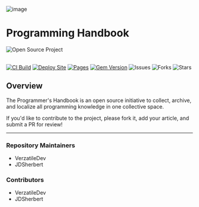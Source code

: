![image](https://github.com/JDSherbert/Programming_HandBook/assets/43964243/6155d0a6-0b0f-4054-b2b5-116edc8163f5)

# Programming Handbook

<a href=""> 
  <img align="left" alt="Open Source Project" src="https://img.shields.io/badge/Open%20Source%20Project-black?style=for-the-badge&logo=none&logoColor=white&color=black&labelColor=black"> 
</a>

<br></br>

[![CI Build](https://github.com/VerzatileDevOrg/Programming_HandBook/actions/workflows/ci.yml/badge.svg)](https://github.com/VerzatileDevOrg/Programming_HandBook/actions/workflows/ci.yml)
[![Deploy Site](https://github.com/VerzatileDevOrg/Programming_HandBook/actions/workflows/jekyll.yml/badge.svg)](https://github.com/VerzatileDevOrg/Programming_HandBook/actions/workflows/jekyll.yml)
[![Pages](https://github.com/VerzatileDevOrg/Programming_HandBook/actions/workflows/pages.yml/badge.svg)](https://github.com/VerzatileDevOrg/Programming_HandBook/actions/workflows/pages.yml)
[![Gem Version](https://badge.fury.io/rb/beautiful-jekyll-theme.svg)](https://badge.fury.io/rb/beautiful-jekyll-theme)
![Issues](https://img.shields.io/github/issues/VerzatileDevOrg/Programming_HandBook)
![Forks](https://img.shields.io/github/forks/VerzatileDevOrg/Programming_HandBook)
![Stars](https://img.shields.io/github/stars/VerzatileDevOrg/Programming_HandBook)

## Overview

The Programmer's Handbook is an open source initiative to collect, archive, and localize all programming knowledge in one collective space.

If you'd like to contribute to the project, please fork it, add your article, and submit a PR for review!

-----------------------------------------------------------------------

### Repository Maintainers
- VerzatileDev
- JDSherbert

### Contributors
- VerzatileDev
- JDSherbert
